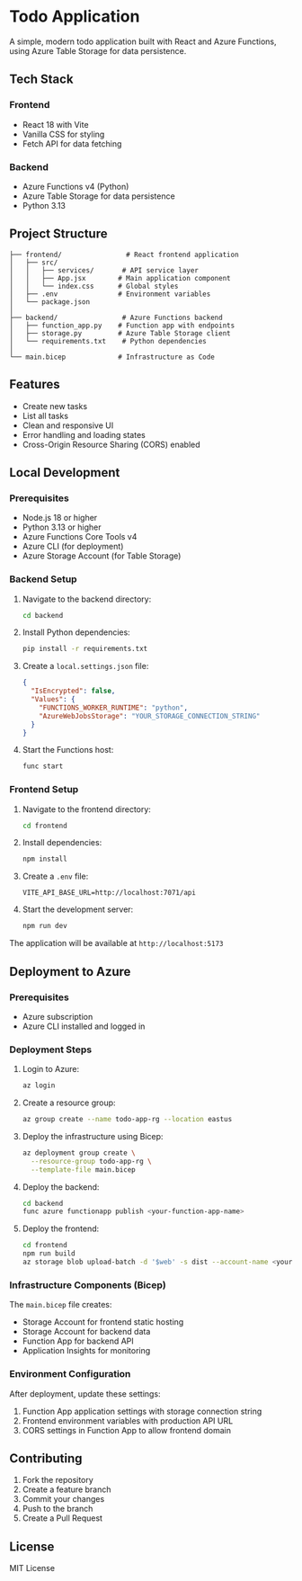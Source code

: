 # Todo Application

A simple, modern todo application built with React and Azure Functions, using Azure Table Storage for data persistence.

## Tech Stack

### Frontend
- React 18 with Vite
- Vanilla CSS for styling
- Fetch API for data fetching

### Backend
- Azure Functions v4 (Python)
- Azure Table Storage for data persistence
- Python 3.13 

## Project Structure

```
├── frontend/                # React frontend application
│   ├── src/
│   │   ├── services/       # API service layer
│   │   ├── App.jsx        # Main application component
│   │   └── index.css      # Global styles
│   ├── .env               # Environment variables
│   └── package.json
│
├── backend/                # Azure Functions backend
│   ├── function_app.py    # Function app with endpoints
│   ├── storage.py         # Azure Table Storage client
│   └── requirements.txt    # Python dependencies
│
└── main.bicep             # Infrastructure as Code
```

## Features
- Create new tasks
- List all tasks
- Clean and responsive UI
- Error handling and loading states
- Cross-Origin Resource Sharing (CORS) enabled

## Local Development

### Prerequisites
- Node.js 18 or higher
- Python 3.13 or higher
- Azure Functions Core Tools v4
- Azure CLI (for deployment)
- Azure Storage Account (for Table Storage)

### Backend Setup

1. Navigate to the backend directory:
   ```bash
   cd backend
   ```

2. Install Python dependencies:
   ```bash
   pip install -r requirements.txt
   ```

3. Create a `local.settings.json` file:
   ```json
   {
     "IsEncrypted": false,
     "Values": {
       "FUNCTIONS_WORKER_RUNTIME": "python",
       "AzureWebJobsStorage": "YOUR_STORAGE_CONNECTION_STRING"
     }
   }
   ```

4. Start the Functions host:
   ```bash
   func start
   ```

### Frontend Setup

1. Navigate to the frontend directory:
   ```bash
   cd frontend
   ```

2. Install dependencies:
   ```bash
   npm install
   ```

3. Create a `.env` file:
   ```
   VITE_API_BASE_URL=http://localhost:7071/api
   ```

4. Start the development server:
   ```bash
   npm run dev
   ```

The application will be available at `http://localhost:5173`

## Deployment to Azure

### Prerequisites
- Azure subscription
- Azure CLI installed and logged in

### Deployment Steps

1. Login to Azure:
   ```bash
   az login
   ```

2. Create a resource group:
   ```bash
   az group create --name todo-app-rg --location eastus
   ```

3. Deploy the infrastructure using Bicep:
   ```bash
   az deployment group create \
     --resource-group todo-app-rg \
     --template-file main.bicep
   ```

4. Deploy the backend:
   ```bash
   cd backend
   func azure functionapp publish <your-function-app-name>
   ```

5. Deploy the frontend:
   ```bash
   cd frontend
   npm run build
   az storage blob upload-batch -d '$web' -s dist --account-name <your-storage-account-name>
   ```

### Infrastructure Components (Bicep)

The `main.bicep` file creates:
- Storage Account for frontend static hosting
- Storage Account for backend data
- Function App for backend API
- Application Insights for monitoring

### Environment Configuration

After deployment, update these settings:
1. Function App application settings with storage connection string
2. Frontend environment variables with production API URL
3. CORS settings in Function App to allow frontend domain

## Contributing

1. Fork the repository
2. Create a feature branch
3. Commit your changes
4. Push to the branch
5. Create a Pull Request

## License

MIT License